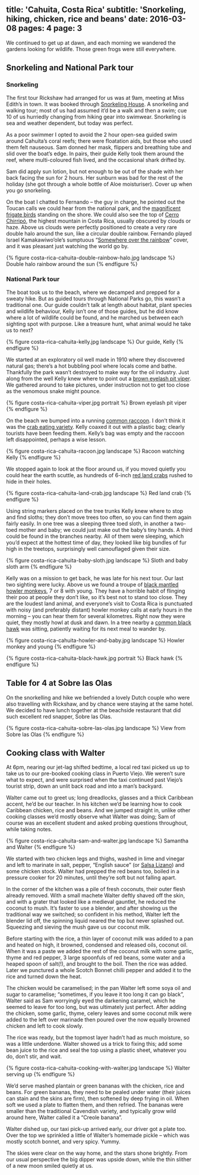 title: 'Cahuita, Costa Rica'
subtitle: 'Snorkeling, hiking, chicken, rice and beans'
date: 2016-03-08
pages: 4
page: 3
---

We continued to get up at dawn, and each morning we wandered the gardens looking for wildlife. Those green frogs were still everywhere.

## Snorkeling and National Park tour

### Snorkeling

The first tour Rickshaw had arranged for us was at 9am, meeting at Miss Edith’s in town. It was booked through [Snorkeling House](http://www.snorkelinghouse.com/index.php/snorkeling-tour). A snorkeling and walking tour; most of us had assumed it’d be a walk and then a swim; cue 10 of us hurriedly changing from hiking gear into swimwear. Snorkeling is sea and weather dependent, but today was perfect.

As a poor swimmer I opted to avoid the 2 hour open-sea guided swim around Cahuita’s coral reefs; there were floatation aids, but those who used them felt nauseous. Sam donned her mask, flippers and breathing tube and slid over the boat’s edge. In pairs, their guide Kelly took them around the reef, where multi-coloured fish lived, and the occasional shark drifted by.

Sam did apply sun lotion, but not enough to be out of the shade with her back facing the sun for 2 hours. Her sunburn was bad for the rest of the holiday (she got through a whole bottle of Aloe moisturiser). Cover up when you go snorkeling.

On the boat I chatted to Fernando – the guy in charge, he pointed out the Toucan calls we could hear from the national park, and the [magnificent frigate birds](https://en.wikipedia.org/wiki/Magnificent_frigatebird) standing on the shore. We could also see the top of [Cerro Chirripó](https://en.wikipedia.org/wiki/Cerro_Chirrip%C3%B3), the highest mountain in Costa Rica, usually obscured by clouds or haze. Above us clouds were perfectly positioned to create a very rare double halo around the sun, like a circular double rainbow. Fernando played Israel Kamakawiwo’ole’s sumptuous “[Somewhere over the rainbow](https://www.youtube.com/watch?v=fahr069-fzE)” cover, and it was pleasant just watching the world go by.

{% figure costa-rica-cahuita-double-rainbow-halo.jpg landscape %}
Double halo rainbow around the sun
{% endfigure %}

### National Park tour

The boat took us to the beach, where we decamped and prepped for a sweaty hike. But as guided tours through National Parks go, this wasn’t a traditional one. Our guide couldn’t talk at length about habitat, plant species and wildlife behaviour, Kelly isn’t one of those guides, but he did know where a lot of wildlife could be found, and he marched us between each sighting spot with purpose. Like a treasure hunt, what animal would he take us to next?

{% figure costa-rica-cahuita-kelly.jpg landscape %}
Our guide, Kelly
{% endfigure %}

We started at an exploratory oil well made in 1910 where they discovered natural gas; there’s a hot bubbling pool where locals come and bathe. Thankfully the park wasn’t destroyed to make way for the oil industry. Just along from the well Kelly knew where to point out a [brown eyelash pit viper](https://en.wikipedia.org/wiki/Bothriechis_schlegelii). We gathered around to take pictures, under instruction not to get too close as the venomous snake might pounce.

{% figure costa-rica-cahuita-viper.jpg portrait %}
Brown eyelash pit viper
{% endfigure %}

On the beach we bumped into a running [common raccoon](https://en.wikipedia.org/wiki/Raccoon). I don’t think it was the [crab eating variety](https://en.wikipedia.org/wiki/Crab-eating_raccoon). Kelly coaxed it out with a plastic bag; clearly tourists have been feeding them. Kelly’s bag was empty and the raccoon left disappointed, perhaps a wise lesson.

{% figure costa-rica-cahuita-racoon.jpg landscape %}
Racoon watching Kelly
{% endfigure %}

We stopped again to look at the floor around us, if you moved quietly you could hear the earth scuttle, as hundreds of 6-inch [red land crabs](https://en.wikipedia.org/wiki/Gecarcinus_quadratus) rushed to hide in their holes.

{% figure costa-rica-cahuita-land-crab.jpg landscape %}
Red land crab
{% endfigure %}

Using string markers placed on the tree trunks Kelly knew where to stop and find sloths; they don’t move trees too often, so you can find them again fairly easily. In one tree was a sleeping three toed sloth, in another a two-toed mother and baby; we could just make out the baby’s tiny hands. A third could be found in the branches nearby. All of them were sleeping, which you’d expect at the hottest time of day, they looked like big bundles of fur high in the treetops, surprisingly well camouflaged given their size.

{% figure costa-rica-cahuita-baby-sloth.jpg landscape %}
Sloth and baby sloth arm
{% endfigure %}

Kelly was on a mission to get back, he was late for his next tour. Our last two sighting were lucky. Above us we found a troupe of [black mantled howler monkeys](https://en.wikipedia.org/wiki/Mantled_howler), 7 or 8 with young. They have a horrible habit of flinging their poo at people they don’t like, so it’s best not to stand too close. They are the loudest land animal, and everyone’s visit to Costa Rica is punctuated with noisy (and preferably distant) howler monkey calls at early hours in the morning – you can hear them for several kilometres. Right now they were quiet, they mostly howl at dusk and dawn. In a tree nearby a [common black hawk](https://en.wikipedia.org/wiki/Common_black_hawk) was sitting, patiently waiting for its next meal to wander by.

{% figure costa-rica-cahuita-howler-and-baby.jpg landscape %}
Howler monkey and young
{% endfigure %}

{% figure costa-rica-cahuita-black-hawk.jpg portrait %}
Black hawk
{% endfigure %}

## Table for 4 at Sobre las Olas

On the snorkelling and hike we befriended a lovely Dutch couple who were also travelling with Rickshaw, and by chance were staying at the same hotel. We decided to have lunch together at the beachside restaurant that did such excellent red snapper, Sobre las Olas.

{% figure costa-rica-cahuita-sobre-las-olas.jpg landscape %}
View from Sobre las Olas
{% endfigure %}

## Cooking class with Walter

At 6pm, nearing our jet-lag shifted bedtime, a local red taxi picked us up to take us to our pre-booked cooking class in Puerto Viejo. We weren’t sure what to expect, and were surprised when the taxi continued past Viejo’s tourist strip, down an unlit back road and into a man’s backyard.

Walter came out to greet us; long dreadlocks, glasses and a thick Caribbean accent, he’d be our teacher. In his kitchen we’d be learning how to cook Caribbean chicken, rice and beans. And we jumped straight in, unlike other cooking classes we’d mostly observe what Walter was doing; Sam of course was an excellent student and asked probing questions throughout, while taking notes.

{% figure costa-rica-cahuita-sam-and-walter.jpg landscape %}
Samantha and Walter
{% endfigure %}

We started with two chicken legs and thighs, washed in lime and vinegar and left to marinate in salt, pepper, “English sauce” (or [Salsa Lizano](https://en.wikipedia.org/wiki/Salsa_Lizano)) and some chicken stock. Walter had prepped the red beans too, boiled in a pressure cooker for 20 minutes, until they’re soft but not falling apart.

In the corner of the kitchen was a pile of fresh coconuts, their outer flesh already removed. With a small machete Walter deftly shaved off the skin, and with a grater that looked like a medieval gauntlet, he reduced the coconut to mush. It’s faster to use a blender, and after showing us the traditional way we switched; so confident in his method, Walter left the blender lid off, the spinning liquid neared the top but never splashed out. Squeezing and sieving the mush gave us our coconut milk.

Before starting with the rice, a thin layer of coconut milk was added to a pan and heated on high, it browned, condensed and released oils, coconut oil. When it was a paste we added the rest of the coconut milk with some garlic, thyme and red pepper, 3 large spoonfuls of red beans, some water and a heaped spoon of salt(!), and brought to the boil. Then the rice was added. Later we punctured a whole Scotch Bonnet chilli pepper and added it to the rice and turned down the heat.

The chicken would be caramelised; in the pan Walter left some soya oil and sugar to caramelise; “sometimes, if you leave it too long it can go black”, Walter said as Sam worryingly eyed the darkening caramel, which he seemed to leave for too long, but was ultimately just perfect. After adding the chicken, some garlic, thyme, celery leaves and some coconut milk were added to the left over marinade then poured over the now equally browned chicken and left to cook slowly.

The rice was ready, but the topmost layer hadn’t had as much moisture, so was a little underdone. Walter showed us a trick to fixing this; add some bean juice to the rice and seal the top using a plastic sheet, whatever you do, don’t stir, and wait.

{% figure costa-rica-cahuita-cooking-with-walter.jpg landscape %}
Walter serving up
{% endfigure %}

We’d serve mashed plantain or green bananas with the chicken, rice and beans. For green bananas, they need to be pealed under water (their juices can stain and the skins are firm), then softened by deep frying in oil. When soft we used a plate to flatten them, and then refried. The bananas were smaller than the traditional Cavendish variety, and typically grow wild around here, Walter called it a “Creole banana”.

Walter dished up, our taxi pick-up arrived early, our driver got a plate too. Over the top we sprinkled a little of Walter’s homemade pickle – which was mostly scotch bonnet, and very spicy. Yummy.

The skies were clear on the way home, and the stars shone brightly. From our usual perspective the big dipper was upside down, while the thin slither of a new moon smiled quietly at us.
